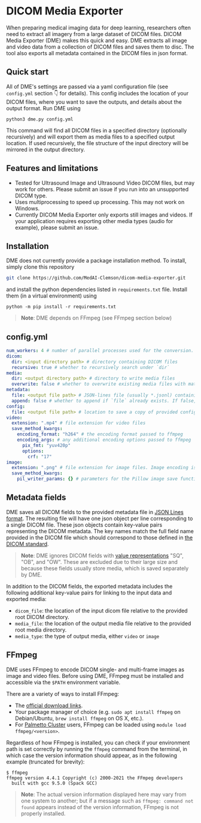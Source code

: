# DICOM Media Exporter

When preparing medical imaging data for deep learning, researchers often need to extract all imagery from a large dataset of DICOM files. DICOM Media Exporter (DME) makes this quick and easy. DME extracts all image and video data from a collection of DICOM files and saves them to disc. The tool also exports all metadata contained in the DICOM files in json format.

## Quick start
All of DME's settings are passed via a yaml configuration file (see `config.yml` section 👇 for details). This config includes the location of your DICOM files, where you want to save the outputs, and details about the output format. Run DME using
```
python3 dme.py config.yml
```
This command will find all DICOM files in a specified directory (optionally recursively) and will export them as media files to a specified output location. If used recursively, the file structure of the input directory will be mirrored in the output directory. 

## Features and limitations
* Tested for Ultrasound Image and Ultrasound Video DICOM files, but may work for others. Please submit an issue if you run into an unsupported DICOM type. 
* Uses multiprocessing to speed up processing. This may not work on Windows.
* Currently DICOM Media Exporter only exports still images and videos. If your application requires exporting other media types (audio for example), please submit an issue. 

## Installation

DME does not currently provide a package installation method. To install, simply clone this repository
```bash
git clone https://github.com/MedAI-Clemson/dicom-media-exporter.git
```
and install the python dependencies listed in `requirements.txt` file. Install them (in a virtual environment) using
```
python -m pip install -r requirements.txt
```
> **Note**: DME depends on FFmpeg (see FFmpeg section below)


## config.yml
```yaml
num_workers: 4 # number of parallel processes used for the conversion. Use 0 to avoid creating child processes. 
dicom:
  dir: <input directory path> # directory containing DICOM files
  recursive: true # whether to recursively search under `dir`
media:
  dir: <output directory path> # directory to write media files
  overwrite: false # whether to overwrite existing media files with matching filepaths. Skips matching files if false.
metadata: 
  file: <output file path> # JSON-lines file (usually *.jsonl) containing DICOM metadata
  append: false # whether to append if `file` already exists. If false, raises an error if `file` exists to avoid data duplication
config: 
  file: <output file path> # location to save a copy of provided config file for reproducibility
video: 
  extension: ".mp4" # file extension for video files
  save_method_kwargs:
    encoding_format: "h264" # the encoding format passed to ffmpeg
    encoding_args: # any additional encoding options passed to ffmpeg
      pix_fmt: "yuv420p"
      options:
        crf: "17"
image:
  extension: ".png" # file extension for image files. Image encoding is inferred from extension.
  save_method_kwargs:
    pil_writer_params: {} # parameters for the Pillow image save function corresponding to `extension`
```

## Metadata fields
DME saves all DICOM fields to the provided metadata file in [JSON Lines format](https://jsonlines.org/). The resulting file will have one json object per line corresponding to a single DICOM file. These json objects contain key-value pairs representing the DICOM metadata. The key names match the full field name provided in the DICOM file which should correspond to those defined in [the DICOM standard](https://dicom.innolitics.com/ciods). 
> **Note**: DME ignores DICOM fields with [value representations](https://dicom.nema.org/medical/dicom/current/output/chtml/part05/sect_6.2.html) "SQ", "OB", and "OW". These are excluded due to their large size and because these fields usually store media, which is saved separately by DME. 

In addition to the DICOM fields, the exported metadata includes the following additional key-value pairs for linking to the input data and exported media: 
* `dicom_file`: the location of the input dicom file relative to the provided root DICOM directory.
* `media_file`: the location of the output media file relative to the provided root media directory.
* `media_type`: the type of output media, either `video` or `image`

## FFmpeg
DME uses FFmpeg to encode DICOM single- and multi-frame images as image and video files. Before using DME, FFmpeg must be installed and accessible via the `$PATH` environment variable.

There are a variety of ways to install FFmpeg:
* The [official download links](https://ffmpeg.org/download.html).
* Your package manager of choice (e.g. `sudo apt install ffmpeg` on Debian/Ubuntu, `brew install ffmpeg` on OS X, etc.).
* For [Palmetto Cluster](https://docs.rcd.clemson.edu/palmetto/about) users, FFmpeg can be loaded using `module load ffmpeg/<version>`.

Regardless of how FFmpeg is installed, you can check if your environment path is set correctly by running the `ffmpeg` command from the terminal, in which case the version information should appear, as in the following example (truncated for brevity):

```
$ ffmpeg
ffmpeg version 4.4.1 Copyright (c) 2000-2021 the FFmpeg developers
  built with gcc 9.5.0 (Spack GCC)
```

> **Note**: The actual version information displayed here may vary from one system to another; but if a message such as `ffmpeg: command not found` appears instead of the version information, FFmpeg is not properly installed.

